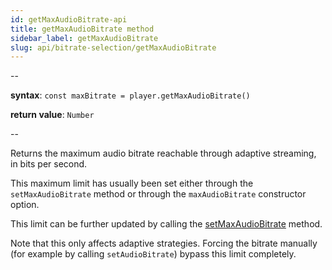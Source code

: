 ```yaml
---
id: getMaxAudioBitrate-api
title: getMaxAudioBitrate method
sidebar_label: getMaxAudioBitrate
slug: api/bitrate-selection/getMaxAudioBitrate
---
```


--

**syntax**: `const maxBitrate = player.getMaxAudioBitrate()`

**return value**: `Number`

--

Returns the maximum audio bitrate reachable through adaptive streaming, in bits
per second.

This maximum limit has usually been set either through the `setMaxAudioBitrate`
method or through the `maxAudioBitrate` constructor option.

This limit can be further updated by calling the
[setMaxAudioBitrate](#meth-setMaxAudioBitrate) method.

Note that this only affects adaptive strategies. Forcing the bitrate manually
(for example by calling `setAudioBitrate`) bypass this limit completely.
